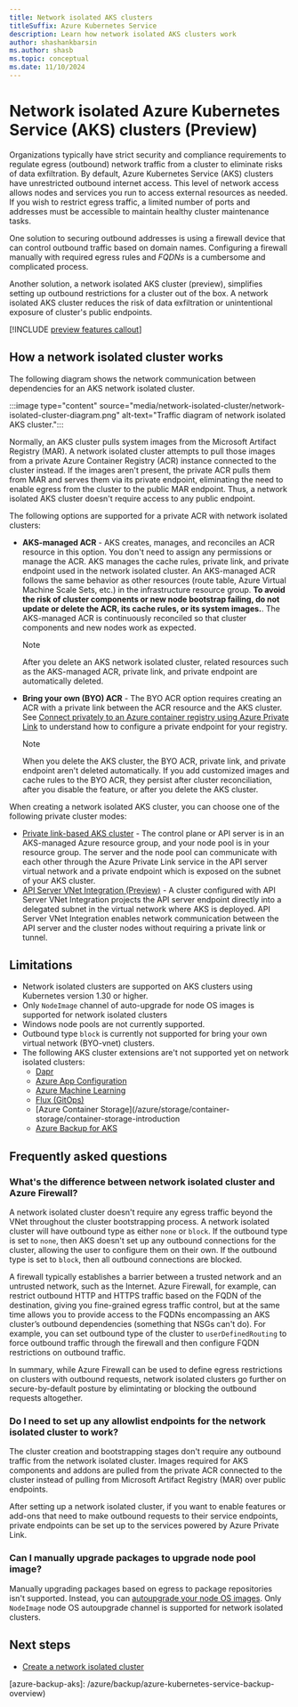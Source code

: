 ```yaml
---
title: Network isolated AKS clusters
titleSuffix: Azure Kubernetes Service
description: Learn how network isolated AKS clusters work
author: shashankbarsin
ms.author: shasb
ms.topic: conceptual
ms.date: 11/10/2024
---
```


# Network isolated Azure Kubernetes Service (AKS) clusters (Preview)

Organizations typically have strict security and compliance requirements to regulate egress (outbound) network traffic from a cluster to eliminate risks of data exfiltration. By default, Azure Kubernetes Service (AKS) clusters have unrestricted outbound internet access. This level of network access allows nodes and services you run to access external resources as needed. If you wish to restrict egress traffic, a limited number of ports and addresses must be accessible to maintain healthy cluster maintenance tasks. 

One solution to securing outbound addresses is using a firewall device that can control outbound traffic based on domain names. Configuring a firewall manually with required egress rules and *FQDNs* is a cumbersome and complicated process.

Another solution, a network isolated AKS cluster (preview), simplifies setting up outbound restrictions for a cluster out of the box. A network isolated AKS cluster reduces the risk of data exfiltration or unintentional exposure of cluster's public endpoints.

[!INCLUDE [preview features callout](~/reusable-content/ce-skilling/azure/includes/aks/includes/preview/preview-callout.md)]

## How a network isolated cluster works

The following diagram shows the network communication between dependencies for an AKS network isolated cluster.

:::image type="content" source="media/network-isolated-cluster/network-isolated-cluster-diagram.png" alt-text="Traffic diagram of network isolated AKS cluster.":::

Normally, an AKS cluster pulls system images from the Microsoft Artifact Registry (MAR). A network isolated cluster attempts to pull those images from a private Azure Container Registry (ACR) instance connected to the cluster instead. If the images aren't present, the private ACR pulls them from MAR and serves them via its private endpoint, eliminating the need to enable egress from the cluster to the public MAR endpoint. Thus, a network isolated AKS cluster doesn't require access to any public endpoint.


The following options are supported for a private ACR with network isolated clusters:

* **AKS-managed ACR** - AKS creates, manages, and reconciles an ACR resource in this option. You don't need to assign any permissions or manage the ACR. AKS manages the cache rules, private link, and private endpoint used in the network isolated cluster. An AKS-managed ACR follows the same behavior as other resources (route table, Azure Virtual Machine Scale Sets, etc.) in the infrastructure resource group. **To avoid the risk of cluster components or new node bootstrap failing, do not update or delete the ACR, its cache rules, or its system images.**. The AKS-managed ACR is continuously reconciled so that cluster components and new nodes work as expected.

    > [!NOTE]
    > After you delete an AKS network isolated cluster, related resources such as the AKS-managed ACR, private link, and private endpoint are automatically deleted.

* **Bring your own (BYO) ACR** - The BYO ACR option requires creating an ACR with a private link between the ACR resource and the AKS cluster. See [Connect privately to an Azure container registry using Azure Private Link][container-registry-private-link] to understand how to configure a private endpoint for your registry.

    > [!NOTE]
    > When you delete the AKS cluster, the BYO ACR, private link, and private endpoint aren't deleted automatically. If you add customized images and cache rules to the BYO ACR, they persist after cluster reconciliation, after you disable the feature, or after you delete the AKS cluster.


When creating a network isolated AKS cluster, you can choose one of the following private cluster modes:

* [Private link-based AKS cluster][private-clusters] - The control plane or API server is in an AKS-managed Azure resource group, and your node pool is in your resource group. The server and the node pool can communicate with each other through the Azure Private Link service in the API server virtual network and a private endpoint which is exposed on the subnet of your AKS cluster.
* [API Server VNet Integration (Preview)][api-server-vnet-integration] - A cluster configured with API Server VNet Integration projects the API server endpoint directly into a delegated subnet in the virtual network where AKS is deployed. API Server VNet Integration enables network communication between the API server and the cluster nodes without requiring a private link or tunnel.

## Limitations

* Network isolated clusters are supported on AKS clusters using Kubernetes version 1.30 or higher.
* Only `NodeImage` channel of auto-upgrade for node OS images is supported for network isolated clusters
* Windows node pools are not currently supported.
* Outbound type `block` is currently not supported for bring your own virtual network (BYO-vnet) clusters.
* The following AKS cluster extensions are't not supported yet on network isolated clusters:
    * [Dapr][dapr-overview]
    * [Azure App Configuration][app-config-overview]
    * [Azure Machine Learning][azure-ml-overview]
    * [Flux (GitOps)][gitops-overview]
    * [Azure Container Storage](/azure/storage/container-storage/container-storage-introduction
    * [Azure Backup for AKS](/azure/backup/azure-kubernetes-service-backup-overview)



## Frequently asked questions

### What's the difference between network isolated cluster and Azure Firewall?

A network isolated cluster doesn't require any egress traffic beyond the VNet throughout the cluster bootstrapping process. A network isolated cluster will have outbound type as either `none` or `block`. If the outbound type is set to `none`, then AKS doesn't set up any outbound connections for the cluster, allowing the user to configure them on their own. If the outbound type is set to `block`, then all outbound connections are blocked.

A firewall typically establishes a barrier between a trusted network and an untrusted network, such as the Internet. Azure Firewall, for example, can restrict outbound HTTP and HTTPS traffic based on the FQDN of the destination, giving you fine-grained egress traffic control, but at the same time allows you to provide access to the FQDNs encompassing an AKS cluster’s outbound dependencies (something that NSGs can't do). For example, you can set outbound type of the cluster to `userDefinedRouting` to force outbound traffic through the firewall and then configure FQDN restrictions on outbound traffic.

In summary, while Azure Firewall can be used to define egress restrictions on clusters with outbound requests, network isolated clusters go further on secure-by-default posture by elimintating or blocking the outbound requests altogether.

### Do I need to set up any allowlist endpoints for the network isolated cluster to work?

The cluster creation and bootstrapping stages don't require any outbound traffic from the network isolated cluster. Images required for AKS components and addons are pulled from the private ACR connected to the cluster instead of pulling from Microsoft Artifact Registry (MAR) over public endpoints.

After setting up a network isolated cluster, if you want to enable features or add-ons that need to make outbound requests to their service endpoints, private endpoints can be set up to the services powered by Azure Private Link.

### Can I manually upgrade packages to upgrade node pool image?

Manually upgrading packages based on egress to package repositories isn't supported. Instead, you can [autoupgrade your node OS images][autoupgrade-node-os]. Only `NodeImage` node OS autoupgrade channel is supported for network isolated clusters.

## Next steps

- [Create a network isolated cluster][network-isolated]

<!-- LINKS - Internal -->
[container-registry-private-link]: /azure/container-registry/container-registry-private-link
[private-clusters]: ./private-clusters.md
[api-server-vnet-integration]: ./api-server-vnet-integration.md
[autoupgrade-node-os]: ./auto-upgrade-node-os-image.md
[network-isolated]: ./network-isolated.md

[app-config-overview]: ./azure-app-configuration.md
[azure-ml-overview]: /azure/machine-learning/how-to-attach-kubernetes-anywhere
[dapr-overview]: ./dapr.md
[gitops-overview]: /azure/azure-arc/kubernetes/conceptual-gitops-flux2
[azure-container-storage]: /azure/storage/container-storage/container-storage-introduction
[azure-backup-aks]: /azure/backup/azure-kubernetes-service-backup-overview)
